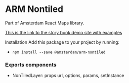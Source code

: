 # ARM Nontiled

Part of Amsterdam React Maps library.

[This is the link to the story book demo site with examples](https://amsterdam.github.io/amsterdam-react-maps)

Installation
Add this package to your project by running:
- `npm install --save @amsterdam/arm-nontiled`

### Exports components
- NonTiledLayer: props url, options, params, setInstance
